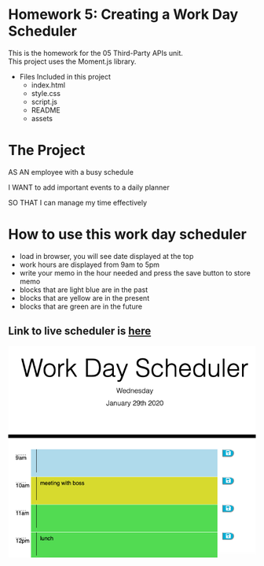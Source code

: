 # Homework 5: Creating a Work Day Scheduler 

This is the homework for the 05 Third-Party APIs unit.   
This project uses the Moment.js library.

* Files Included in this project
    * index.html
    * style.css
    * script.js
    * README 
    * assets

# The Project

AS AN employee with a busy schedule  

I WANT to add important events to a daily planner  

SO THAT I can manage my time effectively  

# How to use this work day scheduler

* load in browser, you will see date displayed at the top
* work hours are displayed from 9am to 5pm
* write your memo in the hour needed and press the save button to store memo
* blocks that are light blue are in the past
* blocks that are yellow are in the present
* blocks that are green are in the future

## Link to live scheduler is [here](https://gabymag.github.io/H5DayPlanner/)



<img src="assets/dayplanner.png">
